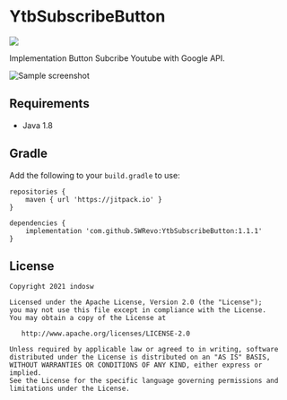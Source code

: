 # YtbSubscribeButton
[![](https://jitpack.io/v/SWRevo/YtbSubscribeButton.svg)](https://jitpack.io/#SWRevo/YtbSubscribeButton)

Implementation Button Subcribe Youtube with Google API.

![Sample screenshot](https://firebasestorage.googleapis.com/v0/b/sketchdevweb.appspot.com/o/download%20(19).png?alt=media&token=deda8898-aa39-4ff2-aece-7dc77a3c968e)


## Requirements

- Java 1.8

## Gradle

Add the following to your `build.gradle` to use:
```
repositories {
    maven { url 'https://jitpack.io' }
}

dependencies {
    implementation 'com.github.SWRevo:YtbSubscribeButton:1.1.1'
}
```

## License

    Copyright 2021 indosw

    Licensed under the Apache License, Version 2.0 (the "License");
    you may not use this file except in compliance with the License.
    You may obtain a copy of the License at

       http://www.apache.org/licenses/LICENSE-2.0

    Unless required by applicable law or agreed to in writing, software
    distributed under the License is distributed on an "AS IS" BASIS,
    WITHOUT WARRANTIES OR CONDITIONS OF ANY KIND, either express or implied.
    See the License for the specific language governing permissions and
    limitations under the License.

